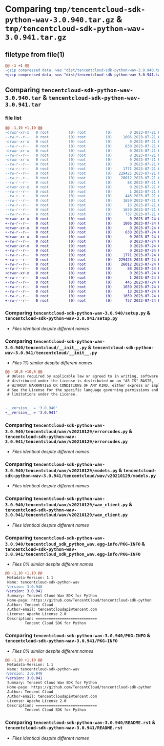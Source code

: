# Comparing `tmp/tencentcloud-sdk-python-wav-3.0.940.tar.gz` & `tmp/tencentcloud-sdk-python-wav-3.0.941.tar.gz`

## filetype from file(1)

```diff
@@ -1 +1 @@
-gzip compressed data, was "dist/tencentcloud-sdk-python-wav-3.0.940.tar", last modified: Fri Jul 21 00:56:00 2023, max compression
+gzip compressed data, was "dist/tencentcloud-sdk-python-wav-3.0.941.tar", last modified: Mon Jul 24 00:48:15 2023, max compression
```

## Comparing `tencentcloud-sdk-python-wav-3.0.940.tar` & `tencentcloud-sdk-python-wav-3.0.941.tar`

### file list

```diff
@@ -1,19 +1,19 @@
-drwxr-xr-x   0 root         (0) root         (0)        0 2023-07-21 00:56:00.000000 tencentcloud-sdk-python-wav-3.0.940/
--rw-r--r--   0 root         (0) root         (0)     1006 2023-07-21 00:56:00.000000 tencentcloud-sdk-python-wav-3.0.940/setup.py
-drwxr-xr-x   0 root         (0) root         (0)        0 2023-07-21 00:56:00.000000 tencentcloud-sdk-python-wav-3.0.940/tencentcloud/
--rw-r--r--   0 root         (0) root         (0)      630 2023-07-21 00:56:00.000000 tencentcloud-sdk-python-wav-3.0.940/tencentcloud/__init__.py
-drwxr-xr-x   0 root         (0) root         (0)        0 2023-07-21 00:56:00.000000 tencentcloud-sdk-python-wav-3.0.940/tencentcloud/wav/
--rw-r--r--   0 root         (0) root         (0)        0 2023-07-21 00:56:00.000000 tencentcloud-sdk-python-wav-3.0.940/tencentcloud/wav/__init__.py
-drwxr-xr-x   0 root         (0) root         (0)        0 2023-07-21 00:56:00.000000 tencentcloud-sdk-python-wav-3.0.940/tencentcloud/wav/v20210129/
--rw-r--r--   0 root         (0) root         (0)        0 2023-07-21 00:56:00.000000 tencentcloud-sdk-python-wav-3.0.940/tencentcloud/wav/v20210129/__init__.py
--rw-r--r--   0 root         (0) root         (0)     1771 2023-07-21 00:56:00.000000 tencentcloud-sdk-python-wav-3.0.940/tencentcloud/wav/v20210129/errorcodes.py
--rw-r--r--   0 root         (0) root         (0)   229425 2023-07-21 00:56:00.000000 tencentcloud-sdk-python-wav-3.0.940/tencentcloud/wav/v20210129/models.py
--rw-r--r--   0 root         (0) root         (0)    26012 2023-07-21 00:56:00.000000 tencentcloud-sdk-python-wav-3.0.940/tencentcloud/wav/v20210129/wav_client.py
--rw-r--r--   0 root         (0) root         (0)       88 2023-07-21 00:56:00.000000 tencentcloud-sdk-python-wav-3.0.940/setup.cfg
-drwxr-xr-x   0 root         (0) root         (0)        0 2023-07-21 00:56:00.000000 tencentcloud-sdk-python-wav-3.0.940/tencentcloud_sdk_python_wav.egg-info/
--rw-r--r--   0 root         (0) root         (0)        1 2023-07-21 00:56:00.000000 tencentcloud-sdk-python-wav-3.0.940/tencentcloud_sdk_python_wav.egg-info/dependency_links.txt
--rw-r--r--   0 root         (0) root         (0)      445 2023-07-21 00:56:00.000000 tencentcloud-sdk-python-wav-3.0.940/tencentcloud_sdk_python_wav.egg-info/SOURCES.txt
--rw-r--r--   0 root         (0) root         (0)     1659 2023-07-21 00:56:00.000000 tencentcloud-sdk-python-wav-3.0.940/tencentcloud_sdk_python_wav.egg-info/PKG-INFO
--rw-r--r--   0 root         (0) root         (0)       13 2023-07-21 00:56:00.000000 tencentcloud-sdk-python-wav-3.0.940/tencentcloud_sdk_python_wav.egg-info/top_level.txt
--rw-r--r--   0 root         (0) root         (0)     1659 2023-07-21 00:56:00.000000 tencentcloud-sdk-python-wav-3.0.940/PKG-INFO
--rw-r--r--   0 root         (0) root         (0)      737 2023-07-21 00:56:00.000000 tencentcloud-sdk-python-wav-3.0.940/README.rst
+drwxr-xr-x   0 root         (0) root         (0)        0 2023-07-24 00:48:15.000000 tencentcloud-sdk-python-wav-3.0.941/
+-rw-r--r--   0 root         (0) root         (0)     1006 2023-07-24 00:48:15.000000 tencentcloud-sdk-python-wav-3.0.941/setup.py
+drwxr-xr-x   0 root         (0) root         (0)        0 2023-07-24 00:48:15.000000 tencentcloud-sdk-python-wav-3.0.941/tencentcloud/
+-rw-r--r--   0 root         (0) root         (0)      630 2023-07-24 00:48:15.000000 tencentcloud-sdk-python-wav-3.0.941/tencentcloud/__init__.py
+drwxr-xr-x   0 root         (0) root         (0)        0 2023-07-24 00:48:15.000000 tencentcloud-sdk-python-wav-3.0.941/tencentcloud/wav/
+-rw-r--r--   0 root         (0) root         (0)        0 2023-07-24 00:48:15.000000 tencentcloud-sdk-python-wav-3.0.941/tencentcloud/wav/__init__.py
+drwxr-xr-x   0 root         (0) root         (0)        0 2023-07-24 00:48:15.000000 tencentcloud-sdk-python-wav-3.0.941/tencentcloud/wav/v20210129/
+-rw-r--r--   0 root         (0) root         (0)        0 2023-07-24 00:48:15.000000 tencentcloud-sdk-python-wav-3.0.941/tencentcloud/wav/v20210129/__init__.py
+-rw-r--r--   0 root         (0) root         (0)     1771 2023-07-24 00:48:15.000000 tencentcloud-sdk-python-wav-3.0.941/tencentcloud/wav/v20210129/errorcodes.py
+-rw-r--r--   0 root         (0) root         (0)   229425 2023-07-24 00:48:15.000000 tencentcloud-sdk-python-wav-3.0.941/tencentcloud/wav/v20210129/models.py
+-rw-r--r--   0 root         (0) root         (0)    26012 2023-07-24 00:48:15.000000 tencentcloud-sdk-python-wav-3.0.941/tencentcloud/wav/v20210129/wav_client.py
+-rw-r--r--   0 root         (0) root         (0)       88 2023-07-24 00:48:15.000000 tencentcloud-sdk-python-wav-3.0.941/setup.cfg
+drwxr-xr-x   0 root         (0) root         (0)        0 2023-07-24 00:48:15.000000 tencentcloud-sdk-python-wav-3.0.941/tencentcloud_sdk_python_wav.egg-info/
+-rw-r--r--   0 root         (0) root         (0)        1 2023-07-24 00:48:15.000000 tencentcloud-sdk-python-wav-3.0.941/tencentcloud_sdk_python_wav.egg-info/dependency_links.txt
+-rw-r--r--   0 root         (0) root         (0)      445 2023-07-24 00:48:15.000000 tencentcloud-sdk-python-wav-3.0.941/tencentcloud_sdk_python_wav.egg-info/SOURCES.txt
+-rw-r--r--   0 root         (0) root         (0)     1659 2023-07-24 00:48:15.000000 tencentcloud-sdk-python-wav-3.0.941/tencentcloud_sdk_python_wav.egg-info/PKG-INFO
+-rw-r--r--   0 root         (0) root         (0)       13 2023-07-24 00:48:15.000000 tencentcloud-sdk-python-wav-3.0.941/tencentcloud_sdk_python_wav.egg-info/top_level.txt
+-rw-r--r--   0 root         (0) root         (0)     1659 2023-07-24 00:48:15.000000 tencentcloud-sdk-python-wav-3.0.941/PKG-INFO
+-rw-r--r--   0 root         (0) root         (0)      737 2023-07-24 00:48:15.000000 tencentcloud-sdk-python-wav-3.0.941/README.rst
```

### Comparing `tencentcloud-sdk-python-wav-3.0.940/setup.py` & `tencentcloud-sdk-python-wav-3.0.941/setup.py`

 * *Files identical despite different names*

### Comparing `tencentcloud-sdk-python-wav-3.0.940/tencentcloud/__init__.py` & `tencentcloud-sdk-python-wav-3.0.941/tencentcloud/__init__.py`

 * *Files 1% similar despite different names*

```diff
@@ -10,8 +10,8 @@
 # Unless required by applicable law or agreed to in writing, software
 # distributed under the License is distributed on an "AS IS" BASIS,
 # WITHOUT WARRANTIES OR CONDITIONS OF ANY KIND, either express or implied.
 # See the License for the specific language governing permissions and
 # limitations under the License.
 
 
-__version__ = '3.0.940'
+__version__ = '3.0.941'
```

### Comparing `tencentcloud-sdk-python-wav-3.0.940/tencentcloud/wav/v20210129/errorcodes.py` & `tencentcloud-sdk-python-wav-3.0.941/tencentcloud/wav/v20210129/errorcodes.py`

 * *Files identical despite different names*

### Comparing `tencentcloud-sdk-python-wav-3.0.940/tencentcloud/wav/v20210129/models.py` & `tencentcloud-sdk-python-wav-3.0.941/tencentcloud/wav/v20210129/models.py`

 * *Files identical despite different names*

### Comparing `tencentcloud-sdk-python-wav-3.0.940/tencentcloud/wav/v20210129/wav_client.py` & `tencentcloud-sdk-python-wav-3.0.941/tencentcloud/wav/v20210129/wav_client.py`

 * *Files identical despite different names*

### Comparing `tencentcloud-sdk-python-wav-3.0.940/tencentcloud_sdk_python_wav.egg-info/PKG-INFO` & `tencentcloud-sdk-python-wav-3.0.941/tencentcloud_sdk_python_wav.egg-info/PKG-INFO`

 * *Files 0% similar despite different names*

```diff
@@ -1,10 +1,10 @@
 Metadata-Version: 1.1
 Name: tencentcloud-sdk-python-wav
-Version: 3.0.940
+Version: 3.0.941
 Summary: Tencent Cloud Wav SDK for Python
 Home-page: https://github.com/TencentCloud/tencentcloud-sdk-python
 Author: Tencent Cloud
 Author-email: tencentcloudapi@tencent.com
 License: Apache License 2.0
 Description: ============================
         Tencent Cloud SDK for Python
```

### Comparing `tencentcloud-sdk-python-wav-3.0.940/PKG-INFO` & `tencentcloud-sdk-python-wav-3.0.941/PKG-INFO`

 * *Files 0% similar despite different names*

```diff
@@ -1,10 +1,10 @@
 Metadata-Version: 1.1
 Name: tencentcloud-sdk-python-wav
-Version: 3.0.940
+Version: 3.0.941
 Summary: Tencent Cloud Wav SDK for Python
 Home-page: https://github.com/TencentCloud/tencentcloud-sdk-python
 Author: Tencent Cloud
 Author-email: tencentcloudapi@tencent.com
 License: Apache License 2.0
 Description: ============================
         Tencent Cloud SDK for Python
```

### Comparing `tencentcloud-sdk-python-wav-3.0.940/README.rst` & `tencentcloud-sdk-python-wav-3.0.941/README.rst`

 * *Files identical despite different names*

